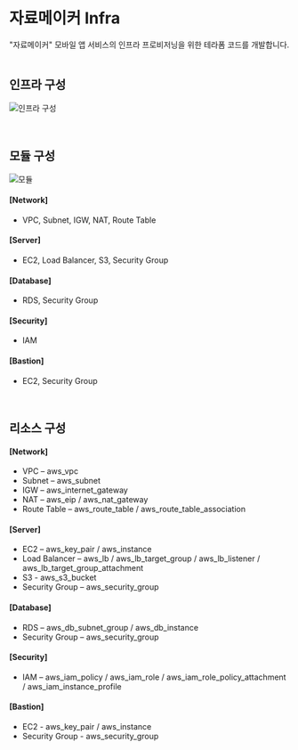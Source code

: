 # 자료메이커 Infra
"자료메이커" 모바일 앱 서비스의 인프라 프로비저닝을 위한 테라폼 코드를 개발합니다.
<br><br>

## 인프라 구성
![인프라 구성](https://user-images.githubusercontent.com/67676029/146353939-50fe57e6-dd29-4e1b-a955-8a70aa479ede.png)

<br>

## 모듈 구성
![모듈](https://user-images.githubusercontent.com/67676029/146353955-8ef14065-ec1e-444f-aee8-0e749930b4ab.png)

#### [Network] 
* VPC, Subnet, IGW, NAT, Route Table

#### [Server] 
* EC2, Load Balancer, S3, Security Group

#### [Database] 
* RDS, Security Group

#### [Security] 
* IAM

#### [Bastion]
* EC2, Security Group
<br>

## 리소스 구성
#### [Network] 
* VPC – aws_vpc
* Subnet – aws_subnet
* IGW – aws_internet_gateway
* NAT – aws_eip / aws_nat_gateway
* Route Table – aws_route_table / aws_route_table_association

#### [Server]
* EC2 – aws_key_pair / aws_instance
* Load Balancer – aws_lb / aws_lb_target_group / aws_lb_listener / aws_lb_target_group_attachment
* S3 - aws_s3_bucket
* Security Group – aws_security_group

#### [Database] 
* RDS – aws_db_subnet_group / aws_db_instance
* Security Group – aws_security_group

#### [Security] 
* IAM – aws_iam_policy / aws_iam_role / aws_iam_role_policy_attachment / aws_iam_instance_profile

#### [Bastion]
* EC2 - aws_key_pair / aws_instance
* Security Group - aws_security_group

